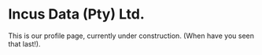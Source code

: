 # Incus Data (Pty) Ltd.

This is our profile page, currently under construction. (When have you seen that last!).

